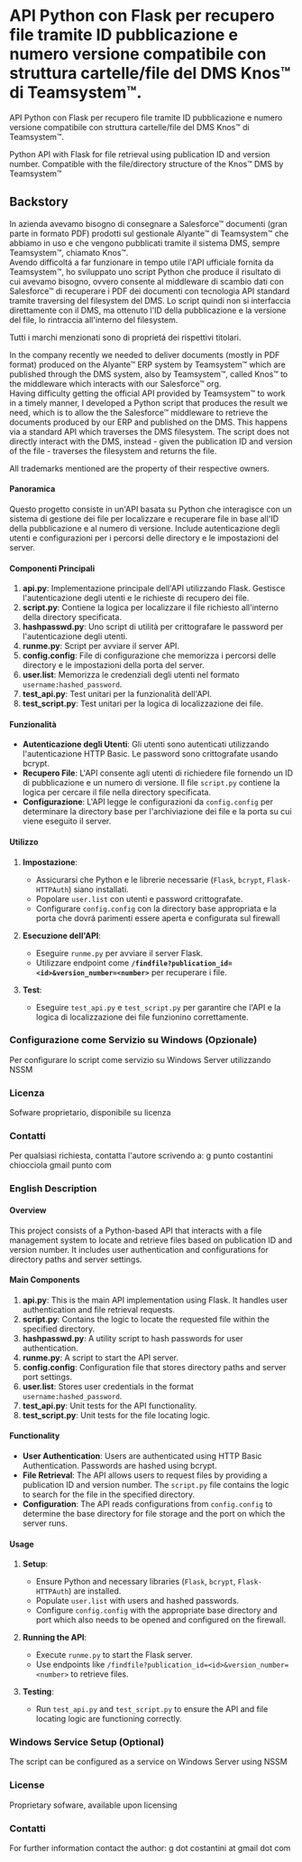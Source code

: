 # API Python con Flask per recupero file tramite ID pubblicazione e numero versione compatibile con struttura cartelle/file del DMS Knos™ di Teamsystem™.  

API Python con Flask per recupero file tramite ID pubblicazione e numero versione compatibile con struttura cartelle/file del DMS Knos™ di Teamsystem™.  

Python API with Flask for file retrieval using publication ID and version number. Compatible with the file/directory structure of the Knos™ DMS by Teamsystem™

## Backstory
In azienda avevamo bisogno di consegnare a Salesforce™ documenti (gran parte in formato PDF) prodotti sul gestionale Alyante™ di Teamsystem™ che abbiamo in uso e che vengono pubblicati tramite il sistema DMS, sempre Teamsystem™, chiamato Knos™.  
Avendo difficoltá a far funzionare in tempo utile l'API ufficiale fornita da Teamsystem™, ho sviluppato uno script Python che produce il risultato di cui avevamo bisogno, ovvero consente al middleware di scambio dati con Salesforce™ di recuperare i PDF dei documenti con tecnologia API standard tramite traversing del filesystem del DMS. Lo script quindi non si interfaccia direttamente con il DMS, ma ottenuto l'ID della pubblicazione e la versione del file, lo rintraccia all'interno del filesystem.

Tutti i marchi menzionati sono di proprietá dei rispettivi titolari.

In the company recently we needed to deliver documents (mostly in PDF format) produced on the Alyante™ ERP system by Teamsystem™ which are published through the DMS system, also by Teamsystem™, called Knos™ to the middleware which interacts with our Salesforce™ org.  
Having difficulty getting the official API provided by Teamsystem™ to work in a timely manner, I developed a Python script that produces the result we need, which is to allow the the Salesforce™ middleware to retrieve the documents produced by our ERP and published on the DMS. This happens via a standard API which traverses the DMS filesystem. The script does not directly interact with the DMS, instead - given the publication ID and version of the file - traverses the filesystem and returns the file.

All trademarks mentioned are the property of their respective owners.  


#### Panoramica
Questo progetto consiste in un'API basata su Python che interagisce con un sistema di gestione dei file per localizzare e recuperare file in base all'ID della pubblicazione e al numero di versione. Include autenticazione degli utenti e configurazioni per i percorsi delle directory e le impostazioni del server.

#### Componenti Principali
1. **api.py**: Implementazione principale dell'API utilizzando Flask. Gestisce l'autenticazione degli utenti e le richieste di recupero dei file.
2. **script.py**: Contiene la logica per localizzare il file richiesto all'interno della directory specificata.
3. **hashpasswd.py**: Uno script di utilità per crittografare le password per l'autenticazione degli utenti.
4. **runme.py**: Script per avviare il server API.
5. **config.config**: File di configurazione che memorizza i percorsi delle directory e le impostazioni della porta del server.
6. **user.list**: Memorizza le credenziali degli utenti nel formato `username:hashed_password`.
7. **test_api.py**: Test unitari per la funzionalità dell'API.
8. **test_script.py**: Test unitari per la logica di localizzazione dei file.

#### Funzionalità
- **Autenticazione degli Utenti**: Gli utenti sono autenticati utilizzando l'autenticazione HTTP Basic. Le password sono crittografate usando bcrypt.
- **Recupero File**: L'API consente agli utenti di richiedere file fornendo un ID di pubblicazione e un numero di versione. Il file `script.py` contiene la logica per cercare il file nella directory specificata.
- **Configurazione**: L'API legge le configurazioni da `config.config` per determinare la directory base per l'archiviazione dei file e la porta su cui viene eseguito il server.

#### Utilizzo
1. **Impostazione**:
   - Assicurarsi che Python e le librerie necessarie (`Flask`, `bcrypt`, `Flask-HTTPAuth`) siano installati.
   - Popolare `user.list` con utenti e password crittografate.
   - Configurare `config.config` con la directory base appropriata e la porta che dovrá parimenti essere aperta e configurata sul firewall

2. **Esecuzione dell'API**:
   - Eseguire `runme.py` per avviare il server Flask.
   - Utilizzare endpoint come **`/findfile?publication_id=<id>&version_number=<number>`** per recuperare i file.

3. **Test**:
   - Eseguire `test_api.py` e `test_script.py` per garantire che l'API e la logica di localizzazione dei file funzionino correttamente.
  
### Configurazione come Servizio su Windows (Opzionale)

Per configurare lo script come servizio su Windows Server utilizzando NSSM


### Licenza
Sofware proprietario, disponibile su licenza

### Contatti
Per qualsiasi richiesta, contatta l'autore scrivendo a: g punto costantini chiocciola gmail punto com


### English Description

#### Overview
This project consists of a Python-based API that interacts with a file management system to locate and retrieve files based on publication ID and version number. It includes user authentication and configurations for directory paths and server settings.

#### Main Components
1. **api.py**: This is the main API implementation using Flask. It handles user authentication and file retrieval requests.
2. **script.py**: Contains the logic to locate the requested file within the specified directory.
3. **hashpasswd.py**: A utility script to hash passwords for user authentication.
4. **runme.py**: A script to start the API server.
5. **config.config**: Configuration file that stores directory paths and server port settings.
6. **user.list**: Stores user credentials in the format `username:hashed_password`.
7. **test_api.py**: Unit tests for the API functionality.
8. **test_script.py**: Unit tests for the file locating logic.

#### Functionality
- **User Authentication**: Users are authenticated using HTTP Basic Authentication. Passwords are hashed using bcrypt.
- **File Retrieval**: The API allows users to request files by providing a publication ID and version number. The `script.py` file contains the logic to search for the file in the specified directory.
- **Configuration**: The API reads configurations from `config.config` to determine the base directory for file storage and the port on which the server runs.

#### Usage
1. **Setup**:
   - Ensure Python and necessary libraries (`Flask`, `bcrypt`, `Flask-HTTPAuth`) are installed.
   - Populate `user.list` with users and hashed passwords.
   - Configure `config.config` with the appropriate base directory and port which also needs to be opened and configured on the firewall.

2. **Running the API**:
   - Execute `runme.py` to start the Flask server.
   - Use endpoints like `/findfile?publication_id=<id>&version_number=<number>` to retrieve files.

3. **Testing**:
   - Run `test_api.py` and `test_script.py` to ensure the API and file locating logic are functioning correctly.
  
### Windows Service Setup (Optional)

The script can be configured as a service on Windows Server using NSSM
  
  
### License
Proprietary sofware, available upon licensing

### Contatti
For further information contact the author: g dot costantini at gmail dot com



